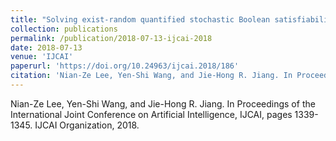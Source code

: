 ```yaml
---
title: "Solving exist-random quantified stochastic Boolean satisfiability via clause selection"
collection: publications
permalink: /publication/2018-07-13-ijcai-2018
date: 2018-07-13
venue: 'IJCAI'
paperurl: 'https://doi.org/10.24963/ijcai.2018/186'
citation: 'Nian-Ze Lee, Yen-Shi Wang, and Jie-Hong R. Jiang. In Proceedings of the International Joint Conference on Artificial Intelligence, IJCAI, pages 1339-1345. IJCAI Organization, 2018.'
---
```

Nian-Ze Lee, Yen-Shi Wang, and Jie-Hong R. Jiang. In Proceedings of the International Joint Conference on Artificial Intelligence, IJCAI, pages 1339-1345. IJCAI Organization, 2018.